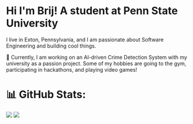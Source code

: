 <h1>Hi I'm Brij! A student at Penn State University</h1>

I live in Exton, Pennsylvania, and I am passionate about Software Engineering and building cool things.

🔭 Currently, I am working on an AI-driven Crime Detection System with my university as a passion project.
Some of my hobbies are going to the gym, participating in hackathons, and playing video games!

# 📊 GitHub Stats:
![](https://github-readme-streak-stats.herokuapp.com/?user=rkalaa&theme=dark&hide_border=false)
![](https://github-readme-stats.vercel.app/api/top-langs/?username=rkalaa&theme=dark&hide_border=false&include_all_commits=true&count_private=true&layout=compact)

